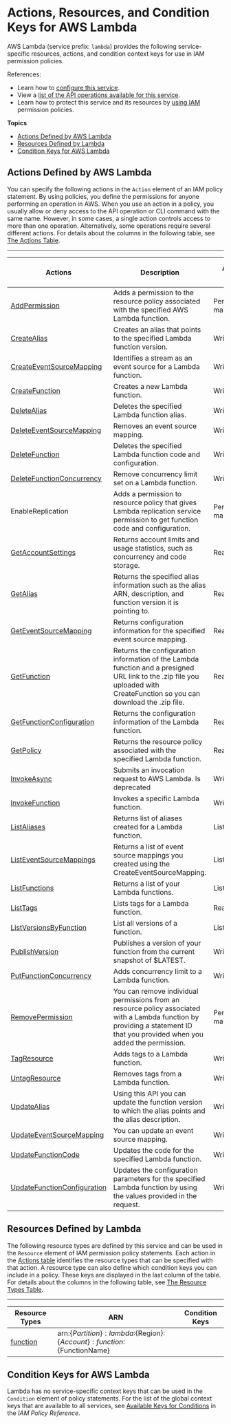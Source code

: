 # Actions, Resources, and Condition Keys for AWS Lambda<a name="list_awslambda"></a>

AWS Lambda \(service prefix: `lambda`\) provides the following service\-specific resources, actions, and condition context keys for use in IAM permission policies\.

References:
+ Learn how to [configure this service](http://docs.aws.amazon.com/lambda/)\.
+ View a [list of the API operations available for this service](http://docs.aws.amazon.com/lambda/)\.
+ Learn how to protect this service and its resources by [using IAM](http://docs.aws.amazon.com/lambda/lambda-auth-and-access-control.html) permission policies\.

**Topics**
+ [Actions Defined by AWS Lambda](#awslambda-actions-as-permissions)
+ [Resources Defined by Lambda](#awslambda-resources-for-iam-policies)
+ [Condition Keys for AWS Lambda](#awslambda-policy-keys)

## Actions Defined by AWS Lambda<a name="awslambda-actions-as-permissions"></a>

You can specify the following actions in the `Action` element of an IAM policy statement\. By using policies, you define the permissions for anyone performing an operation in AWS\. When you use an action in a policy, you usually allow or deny access to the API operation or CLI command with the same name\. However, in some cases, a single action controls access to more than one operation\. Alternatively, some operations require several different actions\. For details about the columns in the following table, see [The Actions Table](reference_policies_actions-resources-contextkeys.md#actions_table)\.


****  

| Actions | Description | Access Level | Resource Types \(\*required\) | Condition Keys | Dependent Actions | 
| --- | --- | --- | --- | --- | --- | 
| [AddPermission](http://docs.aws.amazon.com/lambda/API_AddPermission.html) | Adds a permission to the resource policy associated with the specified AWS Lambda function\. | Permissions management | [function\*](#awslambda-function)  |  |  | 
| [CreateAlias](http://docs.aws.amazon.com/lambda/API_CreateAlias.html) | Creates an alias that points to the specified Lambda function version\. | Write | [function\*](#awslambda-function)  |  |  | 
| [CreateEventSourceMapping](http://docs.aws.amazon.com/lambda/API_CreateEventSourceMapping.html) | Identifies a stream as an event source for a Lambda function\. | Write |  |  |  | 
| [CreateFunction](http://docs.aws.amazon.com/lambda/API_CreateFunction.html) | Creates a new Lambda function\. | Write |  |  |  | 
| [DeleteAlias](http://docs.aws.amazon.com/lambda/API_DeleteAlias.html) | Deletes the specified Lambda function alias\. | Write | [function\*](#awslambda-function)  |  |  | 
| [DeleteEventSourceMapping](http://docs.aws.amazon.com/lambda/API_DeleteEventSourceMapping.html) | Removes an event source mapping\. | Write |  |  |  | 
| [DeleteFunction](http://docs.aws.amazon.com/lambda/API_DeleteFunction.html) | Deletes the specified Lambda function code and configuration\. | Write | [function\*](#awslambda-function)  |  |  | 
| [DeleteFunctionConcurrency](http://docs.aws.amazon.com/lambda/API_DeleteFunctionConcurrency.html) | Remove concurrency limit set on a Lambda function\. | Write | [function\*](#awslambda-function)  |  |  | 
| EnableReplication | Adds a permission to resource policy that gives Lambda replication service permission to get function code and configuration\. | Permissions management | [function\*](#awslambda-function)  |  |  | 
| [GetAccountSettings](http://docs.aws.amazon.com/lambda/API_GetAccountSettings.html) | Returns account limits and usage statistics, such as concurrency and code storage\. | Read |  |  |  | 
| [GetAlias](http://docs.aws.amazon.com/lambda/API_GetAlias.html) | Returns the specified alias information such as the alias ARN, description, and function version it is pointing to\. | Read | [function\*](#awslambda-function)  |  |  | 
| [GetEventSourceMapping](http://docs.aws.amazon.com/lambda/API_GetEventSourceMapping.html) | Returns configuration information for the specified event source mapping\. | Read |  |  |  | 
| [GetFunction](http://docs.aws.amazon.com/lambda/API_GetFunction.html) | Returns the configuration information of the Lambda function and a presigned URL link to the \.zip file you uploaded with CreateFunction so you can download the \.zip file\. | Read | [function\*](#awslambda-function)  |  |  | 
| [GetFunctionConfiguration](http://docs.aws.amazon.com/lambda/API_GetFunctionConfiguration.html) | Returns the configuration information of the Lambda function\. | Read | [function\*](#awslambda-function)  |  |  | 
| [GetPolicy](http://docs.aws.amazon.com/lambda/API_GetPolicy.html) | Returns the resource policy associated with the specified Lambda function\. | Read | [function\*](#awslambda-function)  |  |  | 
| [InvokeAsync](http://docs.aws.amazon.com/lambda/API_InvokeAsync.html) | Submits an invocation request to AWS Lambda\. Is deprecated | Write | [function\*](#awslambda-function)  |  |  | 
| [InvokeFunction](http://docs.aws.amazon.com/lambda/API_Invoke.html) | Invokes a specific Lambda function\. | Write | [function\*](#awslambda-function)  |  |  | 
| [ListAliases](http://docs.aws.amazon.com/lambda/API_ListAliases.html) | Returns list of aliases created for a Lambda function\. | List | [function\*](#awslambda-function)  |  |  | 
| [ListEventSourceMappings](http://docs.aws.amazon.com/lambda/API_ListEventSourceMappings.html) | Returns a list of event source mappings you created using the CreateEventSourceMapping\. | List |  |  |  | 
| [ListFunctions](http://docs.aws.amazon.com/lambda/API_ListFunctions.html) | Returns a list of your Lambda functions\. | List |  |  |  | 
| [ListTags](http://docs.aws.amazon.com/lambda/API_ListTagsForResource.html) | Lists tags for a Lambda function\. | Read | [function\*](#awslambda-function)  |  |  | 
| [ListVersionsByFunction](http://docs.aws.amazon.com/lambda/API_ListVersionsByFunction.html) | List all versions of a function\. | List | [function\*](#awslambda-function)  |  |  | 
| [PublishVersion](http://docs.aws.amazon.com/lambda/API_PublishVersion.html) | Publishes a version of your function from the current snapshot of $LATEST\. | Write | [function\*](#awslambda-function)  |  |  | 
| [PutFunctionConcurrency](http://docs.aws.amazon.com/lambda/API_PutFunctionConcurrency.html) | Adds concurrency limit to a Lambda function\. | Write | [function\*](#awslambda-function)  |  |  | 
| [RemovePermission](http://docs.aws.amazon.com/lambda/API_RemovePermission.html) | You can remove individual permissions from an resource policy associated with a Lambda function by providing a statement ID that you provided when you added the permission\. | Permissions management | [function\*](#awslambda-function)  |  |  | 
| [TagResource](http://docs.aws.amazon.com/lambda/API_TagResources.html) | Adds tags to a Lambda function\. | Write | [function\*](#awslambda-function)  |  |  | 
| [UntagResource](http://docs.aws.amazon.com/lambda/API_UntagResource.html) | Removes tags from a Lambda function\. | Write | [function\*](#awslambda-function)  |  |  | 
| [UpdateAlias](http://docs.aws.amazon.com/lambda/API_UpdateAlias.html) | Using this API you can update the function version to which the alias points and the alias description\. | Write | [function\*](#awslambda-function)  |  |  | 
| [UpdateEventSourceMapping](http://docs.aws.amazon.com/lambda/API_UpdateEventSourceMapping.html) | You can update an event source mapping\. | Write |  |  |  | 
| [UpdateFunctionCode](http://docs.aws.amazon.com/lambda/API_UpdateFunctionCode.html) | Updates the code for the specified Lambda function\. | Write | [function\*](#awslambda-function)  |  |  | 
| [UpdateFunctionConfiguration](http://docs.aws.amazon.com/lambda/API_UpdateFunctionConfiguration.html) | Updates the configuration parameters for the specified Lambda function by using the values provided in the request\. | Write |  |  |  | 

## Resources Defined by Lambda<a name="awslambda-resources-for-iam-policies"></a>

The following resource types are defined by this service and can be used in the `Resource` element of IAM permission policy statements\. Each action in the [Actions table](#awslambda-actions-as-permissions) identifies the resource types that can be specified with that action\. A resource type can also define which condition keys you can include in a policy\. These keys are displayed in the last column of the table\. For details about the columns in the following table, see [The Resource Types Table](reference_policies_actions-resources-contextkeys.md#resources_table)\.


****  

| Resource Types | ARN | Condition Keys | 
| --- | --- | --- | 
| [function](http://docs.aws.amazon.com/lambda/lambda-api-permissions-ref.html) | arn:$\{Partition\}:lambda:$\{Region\}:$\{Account\}:function:$\{FunctionName\} |  | 

## Condition Keys for AWS Lambda<a name="awslambda-policy-keys"></a>

Lambda has no service\-specific context keys that can be used in the `Condition` element of policy statements\. For the list of the global context keys that are available to all services, see [Available Keys for Conditions](http://docs.aws.amazon.com/IAM/latest/UserGuide/reference_policies_condition-keys.html#AvailableKeys) in the *IAM Policy Reference*\.